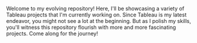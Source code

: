 
Welcome to my evolving repository! Here, I'll be showcasing a variety of Tableau projects that I'm currently working on. Since Tableau is my latest endeavor, you might not see a lot at the beginning. But as I polish my skills, you'll witness this repository flourish with more and more fascinating projects. Come along for the journey!
